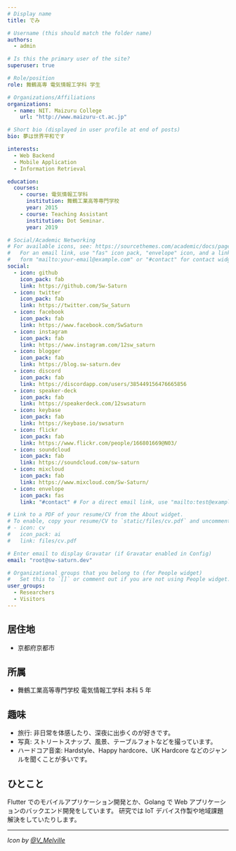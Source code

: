 ```yaml
---
# Display name
title: でみ

# Username (this should match the folder name)
authors:
  - admin

# Is this the primary user of the site?
superuser: true

# Role/position
role: 舞鶴高専 電気情報工学科 学生

# Organizations/Affiliations
organizations:
  - name: NIT. Maizuru College
    url: "http://www.maizuru-ct.ac.jp"

# Short bio (displayed in user profile at end of posts)
bio: 夢は世界平和です

interests:
  - Web Backend
  - Mobile Application
  - Information Retrieval

education:
  courses:
    - course: 電気情報工学科
      institution: 舞鶴工業高等専門学校
      year: 2015
    - course: Teaching Assistant
      institution: Dot Seminar.
      year: 2019

# Social/Academic Networking
# For available icons, see: https://sourcethemes.com/academic/docs/page-builder/#icons
#   For an email link, use "fas" icon pack, "envelope" icon, and a link in the
#   form "mailto:your-email@example.com" or "#contact" for contact widget.
social:
  - icon: github
    icon_pack: fab
    link: https://github.com/Sw-Saturn
  - icon: twitter
    icon_pack: fab
    link: https://twitter.com/Sw_Saturn
  - icon: facebook
    icon_pack: fab
    link: https://www.facebook.com/SwSaturn
  - icon: instagram
    icon_pack: fab
    link: https://www.instagram.com/12sw_saturn
  - icon: blogger
    icon_pack: fab
    link: https://blog.sw-saturn.dev
  - icon: discord
    icon_pack: fab
    link: https://discordapp.com/users/385449156476665856
  - icon: speaker-deck
    icon_pack: fab
    link: https://speakerdeck.com/12swsaturn
  - icon: keybase
    icon_pack: fab
    link: https://keybase.io/swsaturn
  - icon: flickr
    icon_pack: fab
    link: https://www.flickr.com/people/166801669@N03/
  - icon: soundcloud
    icon_pack: fab
    link: https://soundcloud.com/sw-saturn
  - icon: mixcloud
    icon_pack: fab
    link: https://www.mixcloud.com/Sw-Saturn/
  - icon: envelope
    icon_pack: fas
    link: "#contact" # For a direct email link, use "mailto:test@example.org".

# Link to a PDF of your resume/CV from the About widget.
# To enable, copy your resume/CV to `static/files/cv.pdf` and uncomment the lines below.
# - icon: cv
#   icon_pack: ai
#   link: files/cv.pdf

# Enter email to display Gravatar (if Gravatar enabled in Config)
email: "root@sw-saturn.dev"

# Organizational groups that you belong to (for People widget)
#   Set this to `[]` or comment out if you are not using People widget.
user_groups:
  - Researchers
  - Visitors
---
```


## 居住地

- 京都府京都市

## 所属

- 舞鶴工業高等専門学校 電気情報工学科 本科 5 年

## 趣味

- 旅行: 非日常を体感したり、深夜に出歩くのが好きです。
- 写真: ストリートスナップ、風景、テーブルフォトなどを撮っています。
- ハードコア音楽: Hardstyle、Happy hardcore、UK Hardcore などのジャンルを聞くことが多いです。

## ひとこと

Flutter でのモバイルアプリケーション開発とか、Golang で Web アプリケーションのバックエンド開発をしています。
研究では IoT デバイス作製や地域課題解決をしていたりします。

---

_Icon by [@V_Melville](https://twitter.com/V_Melville)_
